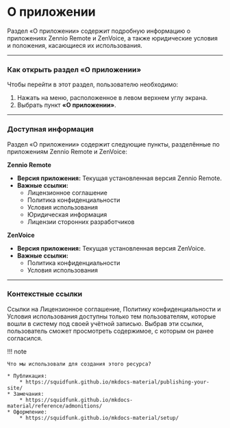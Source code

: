 # О приложении

Раздел «О приложении» содержит подробную информацию о приложениях Zennio Remote и ZenVoice, а также юридические условия и положения, касающиеся их использования.

------

### Как открыть раздел «О приложении»

Чтобы перейти в этот раздел, пользователю необходимо:

1. Нажать на меню, расположенное в левом верхнем углу экрана.
2. Выбрать пункт **«О приложении»**.

------

### Доступная информация

Раздел «О приложении» содержит следующие пункты, разделённые по приложениям Zennio Remote и ZenVoice:

**Zennio Remote**

- **Версия приложения:** Текущая установленная версия Zennio Remote.
- **Важные ссылки:**
  - Лицензионное соглашение
  - Политика конфиденциальности
  - Условия использования
  - Юридическая информация
  - Лицензии сторонних разработчиков

**ZenVoice**

- **Версия приложения:** Текущая установленная версия ZenVoice.
- **Важные ссылки:**
  - Политика конфиденциальности
  - Условия использования

------

### Контекстные ссылки

Ссылки на Лицензионное соглашение, Политику конфиденциальности и Условия использования доступны только тем пользователям, которые вошли в систему под своей учётной записью. Выбрав эти ссылки, пользователь сможет просмотреть содержимое, с которым он ранее согласился.

!!! note

    Что мы использовали для создания этого ресурса?
    
    * Публикация:
        * https://squidfunk.github.io/mkdocs-material/publishing-your-site/ 
    * Замечания:
        * https://squidfunk.github.io/mkdocs-material/reference/admonitions/
    * Оформление:
        * https://squidfunk.github.io/mkdocs-material/setup/